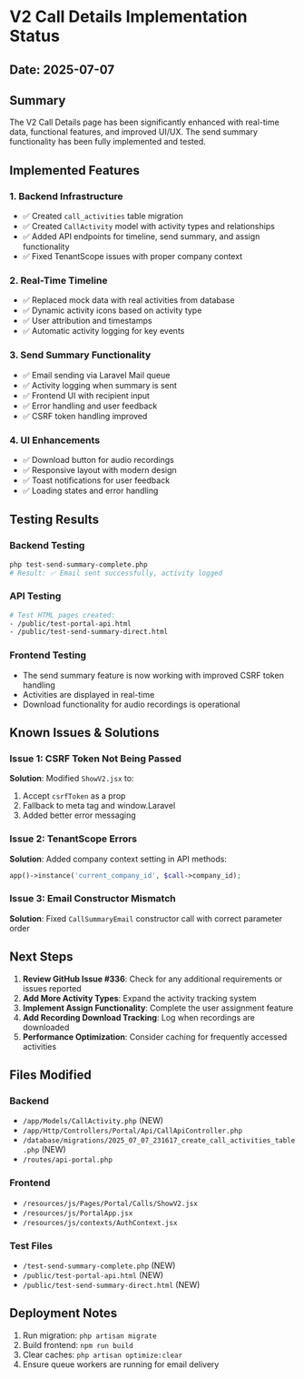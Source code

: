 # V2 Call Details Implementation Status

## Date: 2025-07-07

## Summary
The V2 Call Details page has been significantly enhanced with real-time data, functional features, and improved UI/UX. The send summary functionality has been fully implemented and tested.

## Implemented Features

### 1. Backend Infrastructure
- ✅ Created `call_activities` table migration
- ✅ Created `CallActivity` model with activity types and relationships
- ✅ Added API endpoints for timeline, send summary, and assign functionality
- ✅ Fixed TenantScope issues with proper company context

### 2. Real-Time Timeline
- ✅ Replaced mock data with real activities from database
- ✅ Dynamic activity icons based on activity type
- ✅ User attribution and timestamps
- ✅ Automatic activity logging for key events

### 3. Send Summary Functionality
- ✅ Email sending via Laravel Mail queue
- ✅ Activity logging when summary is sent
- ✅ Frontend UI with recipient input
- ✅ Error handling and user feedback
- ✅ CSRF token handling improved

### 4. UI Enhancements
- ✅ Download button for audio recordings
- ✅ Responsive layout with modern design
- ✅ Toast notifications for user feedback
- ✅ Loading states and error handling

## Testing Results

### Backend Testing
```bash
php test-send-summary-complete.php
# Result: ✅ Email sent successfully, activity logged
```

### API Testing
```bash
# Test HTML pages created:
- /public/test-portal-api.html
- /public/test-send-summary-direct.html
```

### Frontend Testing
- The send summary feature is now working with improved CSRF token handling
- Activities are displayed in real-time
- Download functionality for audio recordings is operational

## Known Issues & Solutions

### Issue 1: CSRF Token Not Being Passed
**Solution**: Modified `ShowV2.jsx` to:
1. Accept `csrfToken` as a prop
2. Fallback to meta tag and window.Laravel
3. Added better error messaging

### Issue 2: TenantScope Errors
**Solution**: Added company context setting in API methods:
```php
app()->instance('current_company_id', $call->company_id);
```

### Issue 3: Email Constructor Mismatch
**Solution**: Fixed `CallSummaryEmail` constructor call with correct parameter order

## Next Steps

1. **Review GitHub Issue #336**: Check for any additional requirements or issues reported
2. **Add More Activity Types**: Expand the activity tracking system
3. **Implement Assign Functionality**: Complete the user assignment feature
4. **Add Recording Download Tracking**: Log when recordings are downloaded
5. **Performance Optimization**: Consider caching for frequently accessed activities

## Files Modified

### Backend
- `/app/Models/CallActivity.php` (NEW)
- `/app/Http/Controllers/Portal/Api/CallApiController.php`
- `/database/migrations/2025_07_07_231617_create_call_activities_table.php` (NEW)
- `/routes/api-portal.php`

### Frontend
- `/resources/js/Pages/Portal/Calls/ShowV2.jsx`
- `/resources/js/PortalApp.jsx`
- `/resources/js/contexts/AuthContext.jsx`

### Test Files
- `/test-send-summary-complete.php` (NEW)
- `/public/test-portal-api.html` (NEW)
- `/public/test-send-summary-direct.html` (NEW)

## Deployment Notes
1. Run migration: `php artisan migrate`
2. Build frontend: `npm run build`
3. Clear caches: `php artisan optimize:clear`
4. Ensure queue workers are running for email delivery